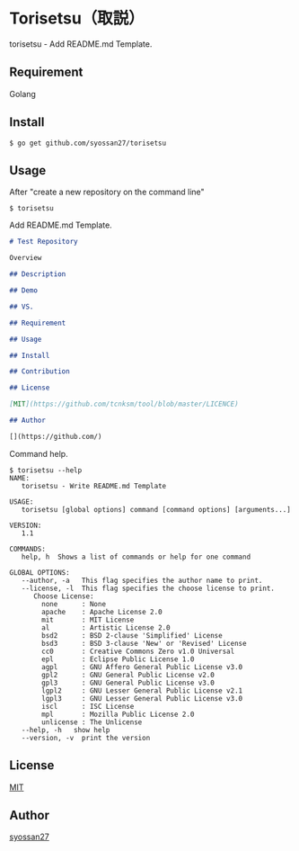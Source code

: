 # Torisetsu（取説）
torisetsu - Add README.md Template.

## Requirement
Golang

## Install
````
$ go get github.com/syossan27/torisetsu
````

## Usage
After "create a new repository on the command line"

````
$ torisetsu
````

Add README.md Template.

````README.md
# Test Repository

Overview

## Description

## Demo

## VS.

## Requirement

## Usage

## Install

## Contribution

## License

[MIT](https://github.com/tcnksm/tool/blob/master/LICENCE)

## Author

[](https://github.com/)
````

Command help.

````
$ torisetsu --help
NAME:
   torisetsu - Write README.md Template

USAGE:
   torisetsu [global options] command [command options] [arguments...]

VERSION:
   1.1

COMMANDS:
   help, h  Shows a list of commands or help for one command

GLOBAL OPTIONS:
   --author, -a   This flag specifies the author name to print.
   --license, -l  This flag specifies the choose license to print.
      Choose License:
        none      : None
        apache    : Apache License 2.0
        mit       : MIT License
        al        : Artistic License 2.0
        bsd2      : BSD 2-clause 'Simplified' License
        bsd3      : BSD 3-clause 'New' or 'Revised' License
        cc0       : Creative Commons Zero v1.0 Universal
        epl       : Eclipse Public License 1.0
        agpl      : GNU Affero General Public License v3.0
        gpl2      : GNU General Public License v2.0
        gpl3      : GNU General Public License v3.0
        lgpl2     : GNU Lesser General Public License v2.1
        lgpl3     : GNU Lesser General Public License v3.0
        iscl      : ISC License
        mpl       : Mozilla Public License 2.0
        unlicense : The Unlicense
   --help, -h   show help
   --version, -v  print the version
````

## License

[MIT](https://github.com/tcnksm/tool/blob/master/LICENCE)

## Author

[syossan27](https://github.com/syossan27)
